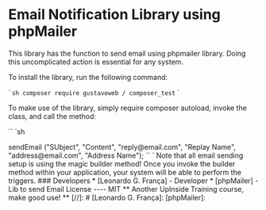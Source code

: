 # Email Notification Library using phpMailer

This library has the function to send email using phpmailer library. Doing this uncomplicated action is essential for any system.

To install the library, run the following command:

`` `sh
composer require gustavoweb / composer_test
`` `

To make use of the library, simply require composer autoload, invoke the class, and call the method:

`` `sh
<? php

require __DIR__. '/vendor/autoload.php';

USE Notification \ Email;

$ email = new Email (2, "mail.host.com", "your@email.com", "your-pass", "smtp secure (tls / ssl)", "port (587)",
    "from@email.com", "From Name");

$ email-> sendEmail ("SUbject", "Content", "reply@email.com", "Replay Name", "address@email.com", "Address Name");
`` `

Note that all email sending setup is using the magic builder method! Once you invoke the builder method within your application, your system will be able to perform the triggers.

### Developers
* [Leonardo G. França] - Developer
* [phpMailer] - Lib to send Email

License
----

MIT

** Another UpInside Training course, make good use! **

[//]: #
[Leonardo G. França]: <mailto: leoprofissional@live.com>
[phpMailer]: <https://github.com/PHPMailer/PHPMailer>

